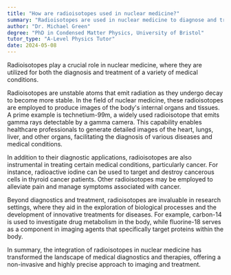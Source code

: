 ```yaml
---
title: "How are radioisotopes used in nuclear medicine?"
summary: "Radioisotopes are used in nuclear medicine to diagnose and treat various medical conditions."
author: "Dr. Michael Green"
degree: "PhD in Condensed Matter Physics, University of Bristol"
tutor_type: "A-Level Physics Tutor"
date: 2024-05-08
---
```


Radioisotopes play a crucial role in nuclear medicine, where they are utilized for both the diagnosis and treatment of a variety of medical conditions.

Radioisotopes are unstable atoms that emit radiation as they undergo decay to become more stable. In the field of nuclear medicine, these radioisotopes are employed to produce images of the body's internal organs and tissues. A prime example is technetium-99m, a widely used radioisotope that emits gamma rays detectable by a gamma camera. This capability enables healthcare professionals to generate detailed images of the heart, lungs, liver, and other organs, facilitating the diagnosis of various diseases and medical conditions.

In addition to their diagnostic applications, radioisotopes are also instrumental in treating certain medical conditions, particularly cancer. For instance, radioactive iodine can be used to target and destroy cancerous cells in thyroid cancer patients. Other radioisotopes may be employed to alleviate pain and manage symptoms associated with cancer.

Beyond diagnostics and treatment, radioisotopes are invaluable in research settings, where they aid in the exploration of biological processes and the development of innovative treatments for diseases. For example, carbon-14 is used to investigate drug metabolism in the body, while fluorine-18 serves as a component in imaging agents that specifically target proteins within the body.

In summary, the integration of radioisotopes in nuclear medicine has transformed the landscape of medical diagnostics and therapies, offering a non-invasive and highly precise approach to imaging and treatment.
    